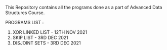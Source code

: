This Repository contains all the programs done as a part of Advanced Data Structures Course.

PROGRAMS LIST :

1. XOR LINKED LIST - 12TH NOV 2021
2. SKIP LIST       - 3RD DEC 2021
3. DISJOINT SETS   - 3RD DEC 2021
